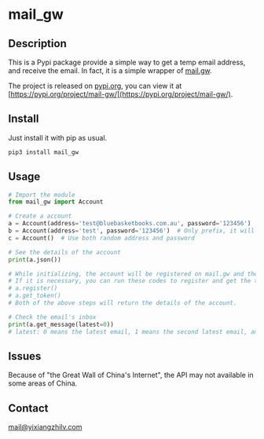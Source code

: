 # mail_gw

## Description

This is a Pypi package provide a simple way to get a temp email address, and receive the email. In fact, it is a simple wrapper of [mail.gw](https://mail.gw/en/).

The project is released on [pypi.org](https://pypi.org/), you can view it at [https://pypi.org/project/mail-gw/](https://pypi.org/project/mail-gw/).

## Install

Just install it with pip as usual.

```bash
pip3 install mail_gw
```

## Usage

```python
# Import the module
from mail_gw import Account

# Create a account
a = Account(address='test@bluebasketbooks.com.au', password='123456')  # Use the domain listed on the website
b = Account(address='test', password='123456')  # Only prefix, it will randomly choose a domain
c = Account()  # Use both random address and password

# See the details of the account
print(a.json())

# While initializing, the account will be registered on mail.gw and the token will be gotten automatically.
# If it is necessary, you can run these codes to register and get the token manually.
# a.register()
# a.get_token()
# Both of the above steps will return the details of the account.

# Check the email's inbox
print(a.get_message(latest=0))
# latest: 0 means the latest email, 1 means the second latest email, and so on.
```

## Issues

Because of "the Great Wall of China's Internet", the API may not available in some areas of China.

## Contact

[mail@yixiangzhilv.com](mailto:mail@yixiangzhilv.com)

